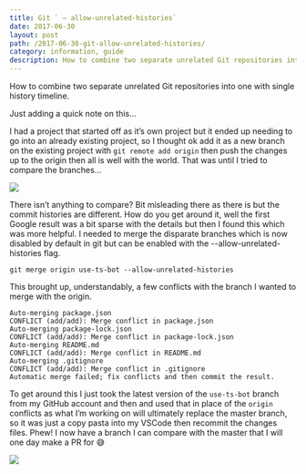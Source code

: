 ```yaml
---
title: Git ` — allow-unrelated-histories`
date: 2017-06-30
layout: post
path: /2017-06-30-git-allow-unrelated-histories/
category: information, guide
description: How to combine two separate unrelated Git repositories into one with single history timeline.
---
```


How to combine two separate unrelated Git repositories into one with single history timeline.

Just adding a quick note on this…

I had a project that started off as it’s own project but it ended up needing to go into an already existing project, so I thought ok add it as a new branch on the existing project with `git remote add origin` then push the changes up to the origin then all is well with the world.
That was until I tried to compare the branches…

![](/articles/2017-06-30-git-allow-unrelated-histories/git-compare.png)

There isn’t anything to compare? Bit misleading there as there is but the commit histories are different.
How do you get around it, well the first Google result was a bit sparse with the details but then I found this which was more helpful.
I needed to merge the disparate branches which is now disabled by default in git but can be enabled with the --allow-unrelated-histories flag.

```shell
git merge origin use-ts-bot --allow-unrelated-histories
```

This brought up, understandably, a few conflicts with the branch I wanted to merge with the origin.

```shell
Auto-merging package.json
CONFLICT (add/add): Merge conflict in package.json
Auto-merging package-lock.json
CONFLICT (add/add): Merge conflict in package-lock.json
Auto-merging README.md
CONFLICT (add/add): Merge conflict in README.md
Auto-merging .gitignore
CONFLICT (add/add): Merge conflict in .gitignore
Automatic merge failed; fix conflicts and then commit the result.
```

To get around this I just took the latest version of the `use-ts-bot` branch from my GitHub account and then and used that in place of the `origin` conflicts as what I’m working on will ultimately replace the master branch, so it was just a copy pasta into my VSCode then recommit the changes files.
Phew! I now have a branch I can compare with the master that I will one day make a PR for 😅

![](/articles/2017-06-30-git-allow-unrelated-histories/git-compare-after.png)
